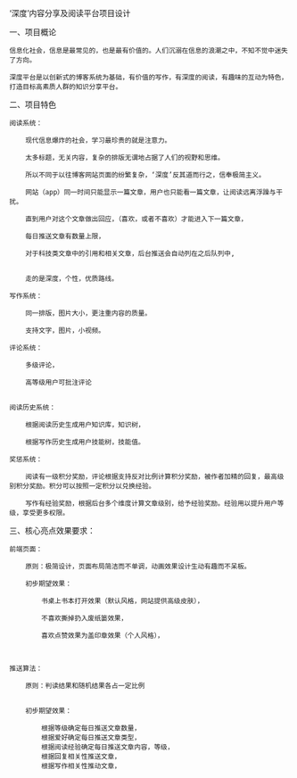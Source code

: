 ﻿‘深度’内容分享及阅读平台项目设计

一、项目概论

	信息化社会，信息是最常见的，也是最有价值的。人们沉溺在信息的浪潮之中，不知不觉中迷失了方向。
	
	深度平台是以创新式的博客系统为基础，有价值的写作，有深度的阅读，有趣味的互动为特色，打造目标高素质人群的知识分享平台。

二、项目特色

	阅读系统：
			
		现代信息爆炸的社会，学习最珍贵的就是注意力。
		
		太多标题，无关内容，复杂的排版无谓地占据了人们的视野和思维。
		
		所以不同于以往博客网站页面的纷繁复杂，‘深度’反其道而行之，信奉极简主义。
		
		网站（app）同一时间只能显示一篇文章，用户也只能看一篇文章，让阅读远离浮躁与干扰。
		
		直到用户对这个文章做出回应，（喜欢，或者不喜欢）才能进入下一篇文章，
		
		每日推送文章有数量上限，
			
		对于科技类文章中的引用和相关文章，后台推送会自动列在之后队列中,
		
		
		走的是深度，个性，优质路线。
		
	写作系统：
	
		同一排版，图片大小，更注重内容的质量。
		
		支持文字，图片，小视频。
		
	评论系统：
		
		多级评论，
		
		高等级用户可批注评论
		
	
	阅读历史系统：
	
		根据阅读历史生成用户知识库，知识树，
		
		根据写作历史生成用户技能树，技能值。
	
	奖惩系统：
	
		阅读有一级积分奖励，评论根据支持反对比例计算积分奖励，被作者加精的回复，最高级别积分奖励。积分可以按照一定积分以兑换经验。
		
		写作有经验奖励，根据后台多个维度计算文章级别，给予经验奖励。经验用以提升用户等级，享受更多权限。

三、核心亮点效果要求：

	前端页面：
		
		原则：极简设计，页面布局简洁而不单调，动画效果设计生动有趣而不呆板。
		
		初步期望效果：
				
			书桌上书本打开效果（默认风格，网站提供高级皮肤），
					
			不喜欢撕掉扔入废纸篓效果，
					
			喜欢点赞效果为盖印章效果（个人风格），
				
					
				
	推送算法：		
				
		原则：判读结果和随机结果各占一定比例
		
		
		初步期望效果：
					
			根据等级确定每日推送文章数量，
			根据爱好确定每日推送文章类型，
			根据阅读经验确定每日推送文章内容，等级，
			根据回复相关性推送文章，
			根据写作相关性推动文章，
		
	
			
		

